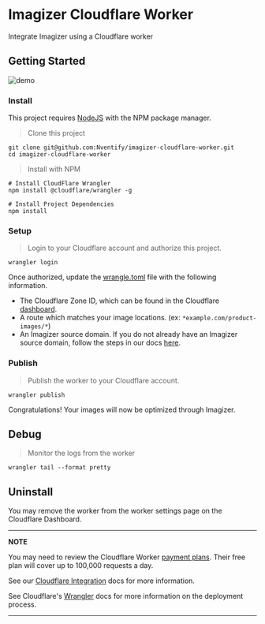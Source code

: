 # Imagizer Cloudflare Worker

Integrate Imagizer using a Cloudflare worker

## Getting Started

![demo](https://user-images.githubusercontent.com/2287963/117368590-93911700-ae78-11eb-96d6-f5010524ae9e.gif)

### Install

This project requires [NodeJS](https://nodejs.org/en/download/) with the NPM package manager.

> Clone this project
```shell
git clone git@github.com:Nventify/imagizer-cloudflare-worker.git
cd imagizer-cloudflare-worker
````

> Install with NPM
```shell
# Install CloudFlare Wrangler
npm install @cloudflare/wrangler -g

# Install Project Dependencies
npm install
```

### Setup

> Login to your Cloudflare account and authorize this project.
```shell 
wrangler login
```

Once authorized, update the [wrangle.toml](wrangle.toml) file with the following information.

- The Cloudflare Zone ID, which can be found in the Cloudflare [dashboard](https://dash.cloudflare.com/).
- A route which matches your image locations. (ex: `*example.com/product-images/*`)
- An Imagizer source domain. If you do not already have an Imagizer source domain, follow the steps in our docs [here](https://docs.imagizer.com/guide/imagizer_cloud/).

### Publish

> Publish the worker to your Cloudflare account.
```shell
wrangler publish
```

Congratulations! Your images will now be optimized through Imagizer.

## Debug

> Monitor the logs from the worker
```shell
wrangler tail --format pretty
```

## Uninstall

You may remove the worker from the worker settings page on the Cloudflare Dashboard. 

---
**NOTE**

You may need to review the Cloudflare Worker [payment plans](https://developers.cloudflare.com/workers/platform/pricing).
Their free plan will cover up to 100,000 requests a day.

See our [Cloudflare Integration](https://docs.imagizer.com/guide/integration/cloudflare/) docs for more information.

See Cloudflare's [Wrangler](https://github.com/cloudflare/wrangler) docs for more information on the deployment process.

---
